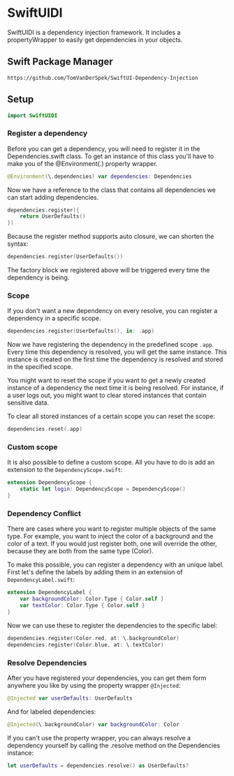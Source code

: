 # SwiftUIDI

SwiftUIDI is a dependency injection framework. It includes a propertyWrapper to easily get dependencies in your objects.

## Swift Package Manager
`https://github.com/TomVanDerSpek/SwiftUI-Dependency-Injection`

## Setup

```swift
import SwiftUIDI
```

### Register a dependency

Before you can get a dependency, you will need to register it in the Dependencies.swift class. To get an instance of this class you'll have to make you of the @Environment(.\) property wrapper. 

```swift
@Environment(\.dependencies) var dependencies: Dependencies
```

Now we have a reference to the class that contains all dependencies we can start adding dependencies. 

```swift
dependencies.register({
    return UserDefaults()
})
```

Because the register method supports auto closure, we can shorten the syntax:
```swift
dependencies.register(UserDefaults())
```

The factory block we registered above will be triggered every time the dependency is being.

### Scope
If you don't want a new dependency on every resolve, you can register a dependency in a specific scope. 

```swift
dependencies.register(UserDefaults(), in: .app)
```

Now we have registering the dependency in the predefined scope `.app`. Every time this dependency is resolved, you will get the same instance. 
This instance is created on the first time the dependency is resolved and stored in the specified scope.

You might want to reset the scope if you want to get a newly created instance of a dependency the next time it is being resolved. For instance, if a user logs out, you might want to clear stored instances that contain sensitive data. 

To clear all stored instances of a certain scope you can reset the scope:

```swift
dependencies.reset(.app)
```

### Custom scope
It is also possible to define a custom scope. All you have to do is add an extension to the `DependencyScope.swift`:

```swift
extension DependencyScope {
    static let login: DependencyScope = DependencyScope()
}
```

### Dependency Conflict
There are cases where you want to register multiple objects of the same type. 
For example, you want to inject the color of a background and the color of a text.
If you would just register both, one will override the other, because they are both from the same type (Color). 

To make this possible, you can register a dependency with an unique label. 
First let's define the labels by adding them in an extension of `DependencyLabel.swift`:

```swift
extension DependencyLabel {
    var backgroundColor: Color.Type { Color.self }
    var textColor: Color.Type { Color.self }
}
```

Now we can use these to register the dependencies to the specific label:

```swift
dependencies.register(Color.red, at: \.backgroundColor)
dependencies.register(Color.blue, at: \.textColor)
```

### Resolve Dependencies

After you have registered your dependencies, you can get them form anywhere you like by using the property wrapper `@Injected`:

```swift
@Injected var userDefaults: UserDefaults
```

And for labeled dependencies:

```swift
@Injected(\.backgroundColor) var backgroundColor: Color
```

If you can't use the property wrapper, you can always resolve a dependency yourself by calling the .resolve method on the Dependencies instance:

```swift
let userDefaults = dependencies.resolve() as UserDefaults? 
```
